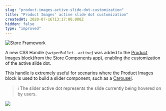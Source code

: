 ```yaml
---
slug: "product-images-active-slide-dot-customization"
title: "Product Images' active slide dot customization"
createdAt: 2020-07-16T13:17:00.000Z
hidden: false
type: "improved"
---
```


![Store Framework](https://cdn.jsdelivr.net/gh/vtexdocs/dev-portal-content@main/images/product-images-active-slide-dot-customization-0.png)

A new CSS Handle (`swiperBullet--active`) was added to the [Product Images block](https://developers.vtex.com/docs/apps/vtex.store-components/productimages)(from the [Store Components app](https://developers.vtex.com/docs/apps/vtex.store-components/)), enabling the customization of the active slide dot.

This handle is extremely useful for scenarios where the Product Images block is used to build a slider component, such as a [Carousel](https://vtex.io/docs/recipes/templates/building-a-carousel-using-slider-layout).

> ℹ️ The slider active dot represents the slide currently being hovered on by users.

![](https://cdn.jsdelivr.net/gh/vtexdocs/dev-portal-content@main/images/product-images-active-slide-dot-customization-1.png)
